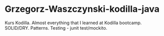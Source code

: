 # Grzegorz-Waszczynski-kodilla-java
Kurs Kodilla.
Almost everything that I learned at Kodilla bootcamp.
SOLID/DRY.
Patterns.
Testing - junit test/mockito.
